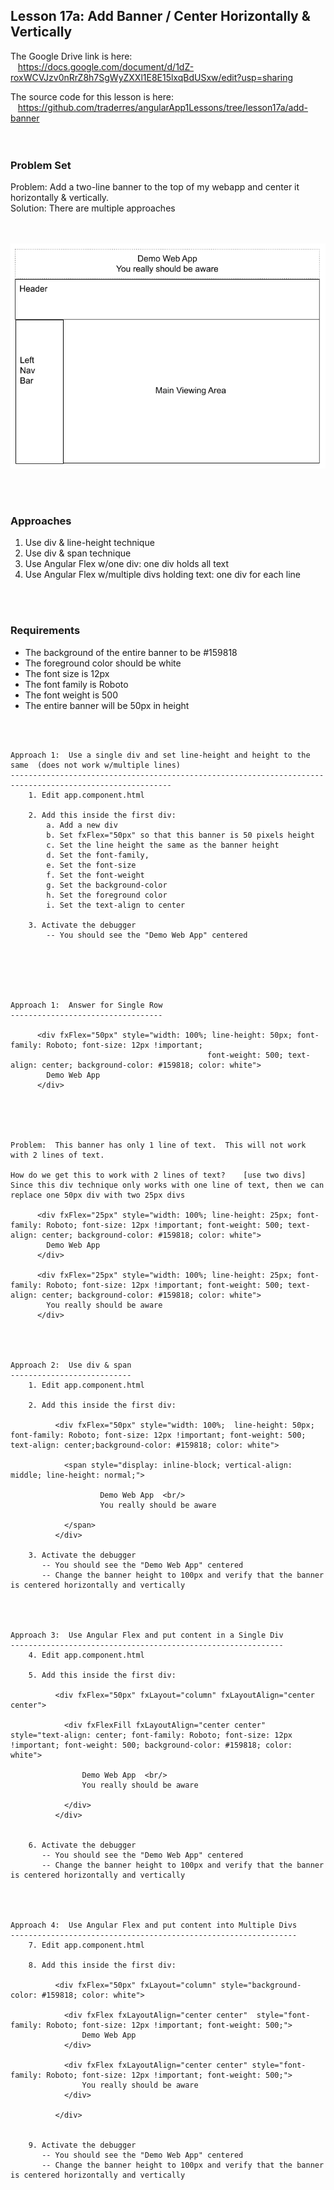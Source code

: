 Lesson 17a:  Add Banner / Center Horizontally & Vertically
----------------------------------------------------------
The Google Drive link is here:<br>
&nbsp;&nbsp;&nbsp;https://docs.google.com/document/d/1dZ-roxWCVJzv0nRrZ8h7SgWyZXXl1E8E15lxqBdUSxw/edit?usp=sharing
      

The source code for this lesson is here:<br>
&nbsp;&nbsp;&nbsp;https://github.com/traderres/angularApp1Lessons/tree/lesson17a/add-banner
<br>
<br>
<br>

<h3> Problem Set </h3>
Problem:  Add a two-line banner to the top of my webapp and center it horizontally & vertically.<br>
Solution: There are multiple approaches<br>

<br>
<br>

![](https://github.com/traderres/webClass/raw/angularAppLessons/learnAngular/lessons/images/lesson17a_image1.png)

<br>
<br>
<h3>Approaches</h3>

1. Use div & line-height technique
1. Use div & span technique
1. Use Angular Flex w/one div: one div holds all text
1. Use Angular Flex w/multiple divs holding text: one div for each line


<br>
<br>
<h3>Requirements</h3>

- The background of the entire banner to be #159818
- The foreground color should be white
- The font size is 12px
- The font family is Roboto
- The font weight is 500
- The entire banner will be 50px in height


<br>
<br>

```
Approach 1:  Use a single div and set line-height and height to the same  (does not work w/multiple lines)
----------------------------------------------------------------------------------------------------------
    1. Edit app.component.html

    2. Add this inside the first div:
        a. Add a new div
        b. Set fxFlex="50px" so that this banner is 50 pixels height
        c. Set the line height the same as the banner height
        d. Set the font-family,
        e. Set the font-size
        f. Set the font-weight
        g. Set the background-color
        h. Set the foreground color
        i. Set the text-align to center

    3. Activate the debugger
        -- You should see the "Demo Web App" centered 






Approach 1:  Answer for Single Row
----------------------------------

      <div fxFlex="50px" style="width: 100%; line-height: 50px; font-family: Roboto; font-size: 12px !important; 
                                            font-weight: 500; text-align: center; background-color: #159818; color: white">
        Demo Web App
      </div>





Problem:  This banner has only 1 line of text.  This will not work with 2 lines of text.

How do we get this to work with 2 lines of text?    [use two divs]
Since this div technique only works with one line of text, then we can replace one 50px div with two 25px divs

      <div fxFlex="25px" style="width: 100%; line-height: 25px; font-family: Roboto; font-size: 12px !important; font-weight: 500; text-align: center; background-color: #159818; color: white">
        Demo Web App
      </div>
    
      <div fxFlex="25px" style="width: 100%; line-height: 25px; font-family: Roboto; font-size: 12px !important; font-weight: 500; text-align: center; background-color: #159818; color: white">
        You really should be aware
      </div>




Approach 2:  Use div & span
---------------------------
    1. Edit app.component.html

    2. Add this inside the first div:
        
          <div fxFlex="50px" style="width: 100%;  line-height: 50px; font-family: Roboto; font-size: 12px !important; font-weight: 500; text-align: center;background-color: #159818; color: white">
        
            <span style="display: inline-block; vertical-align: middle; line-height: normal;">
        
                    Demo Web App  <br/>
                    You really should be aware
        
            </span>
          </div>

    3. Activate the debugger
       -- You should see the "Demo Web App" centered 
       -- Change the banner height to 100px and verify that the banner is centered horizontally and vertically




Approach 3:  Use Angular Flex and put content in a Single Div
-------------------------------------------------------------
    4. Edit app.component.html

    5. Add this inside the first div:
        
          <div fxFlex="50px" fxLayout="column" fxLayoutAlign="center center">
        
            <div fxFlexFill fxLayoutAlign="center center"  style="text-align: center; font-family: Roboto; font-size: 12px !important; font-weight: 500; background-color: #159818; color: white">
        
                Demo Web App  <br/>
                You really should be aware
        
            </div>
          </div>


    6. Activate the debugger
       -- You should see the "Demo Web App" centered 
       -- Change the banner height to 100px and verify that the banner is centered horizontally and vertically




Approach 4:  Use Angular Flex and put content into Multiple Divs
----------------------------------------------------------------
    7. Edit app.component.html

    8. Add this inside the first div:
        
          <div fxFlex="50px" fxLayout="column" style="background-color: #159818; color: white">
        
            <div fxFlex fxLayoutAlign="center center"  style="font-family: Roboto; font-size: 12px !important; font-weight: 500;">
                Demo Web App
            </div>
        
            <div fxFlex fxLayoutAlign="center center" style="font-family: Roboto; font-size: 12px !important; font-weight: 500;">
                You really should be aware
            </div>
        
          </div>


    9. Activate the debugger
       -- You should see the "Demo Web App" centered 
       -- Change the banner height to 100px and verify that the banner is centered horizontally and vertically
        


```
